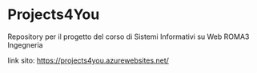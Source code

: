 # Projects4You

Repository per il progetto del corso di Sistemi Informativi su Web ROMA3 Ingegneria

link sito: https://projects4you.azurewebsites.net/
